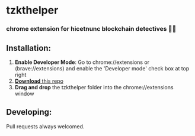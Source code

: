 # tzkthelper
### chrome extension for hicetnunc blockchain detectives 🕵️‍♀️

## Installation:
1. **Enable Developer Mode**: Go to chrome://extensions or (brave://extensions) and enable the 'Developer mode' check box at top right
2. [**Download** this repo](https://github.com/kylegrover/tzkthelper/archive/refs/heads/master.zip)
3. **Drag and drop** the tzkthelper folder into the chrome://extensions window

## Developing:
Pull requests always welcomed.